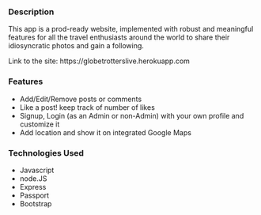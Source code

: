 <h3>Description</h3>
This app is a prod-ready website, implemented with robust and meaningful features for all the travel enthusiasts around the world to share their idiosyncratic photos and gain a following.

<p>Link to the site: https://globetrotterslive.herokuapp.com</p>

<h3>Features</h3>

* Add/Edit/Remove posts or comments
* Like a post! keep track of number of likes
* Signup, Login (as an Admin or non-Admin) with your own profile and customize it
* Add location and show it on integrated Google Maps

<h3>Technologies Used</h3>

* Javascript
* node.JS
* Express
* Passport
* Bootstrap 





